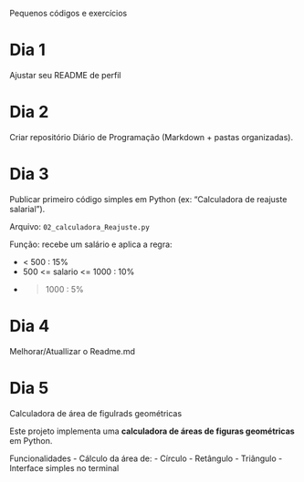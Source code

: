 Pequenos códigos e exercícios

# Dia 1 

  Ajustar seu README de perfil

# Dia 2 

  Criar repositório Diário de Programação (Markdown + pastas organizadas).

# Dia 3 

  Publicar primeiro código simples em Python (ex: “Calculadora de reajuste salarial”).
  
  Arquivo: `02_calculadora_Reajuste.py`

  Função: recebe um salário e aplica a regra:
  - < 500 : 15%
  - 500 <= salario <= 1000 : 10%
  - > 1000 : 5%

  # Dia 4 
  
   Melhorar/Atuallizar o Readme.md

  # Dia 5

   Calculadora de área de figulrads geométricas 
  
   Este projeto implementa uma **calculadora de áreas de figuras geométricas** em Python.  

   Funcionalidades
    - Cálculo da área de:
    - Círculo
    - Retângulo
    - Triângulo
    - Interface simples no terminal

